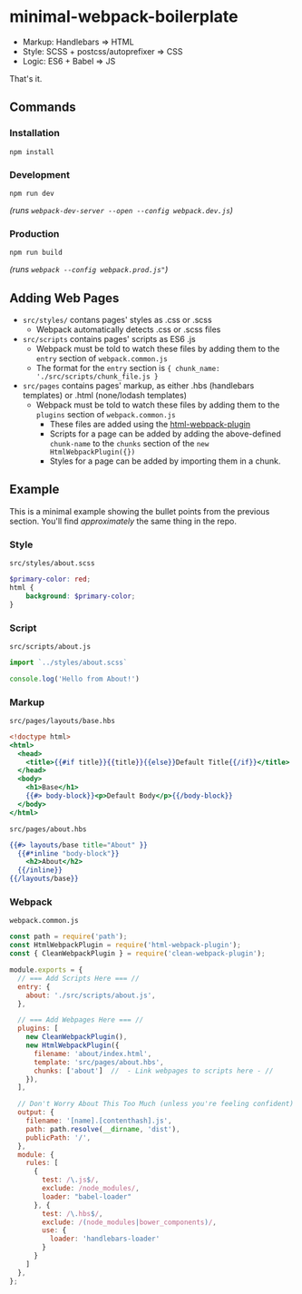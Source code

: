 # minimal-webpack-boilerplate

- Markup: Handlebars => HTML
- Style: SCSS + postcss/autoprefixer => CSS
- Logic: ES6 + Babel => JS

That's it.

## Commands
### Installation
`npm install`
### Development
`npm run dev`

_(runs `webpack-dev-server --open --config webpack.dev.js`)_
### Production
`npm run build`

_(runs `webpack --config webpack.prod.js"`)_

## Adding Web Pages
- `src/styles/` contans pages' styles as .css or .scss
  - Webpack automatically detects .css or .scss files
- `src/scripts` contains pages' scripts as ES6 .js
  - Webpack must be told to watch these files by adding them to the `entry` section of `webpack.common.js`
  - The format for the `entry` section is `{ chunk_name: './src/scripts/chunk_file.js }`
- `src/pages` contains pages' markup, as either .hbs (handlebars templates) or .html (none/lodash templates)
  - Webpack must be told to watch these files by adding them to the `plugins` section of `webpack.common.js`
    - These files are added using the [html-webpack-plugin](https://github.com/jantimon/html-webpack-plugin)
    - Scripts for a page can be added by adding the above-defined `chunk-name` to the `chunks` section of the `new HtmlWebpackPlugin({})`
    - Styles for a page can be added by importing them in a chunk.

## Example
This is a minimal example showing the bullet points from the previous section. You'll find _approximately_ the same thing in the repo.

### Style
`src/styles/about.scss`
```scss
$primary-color: red;
html {
    background: $primary-color;
}
```
### Script
`src/scripts/about.js`
```javascript
import `../styles/about.scss`

console.log('Hello from About!')
```

### Markup
`src/pages/layouts/base.hbs`
```hbs
<!doctype html>
<html>
  <head>
    <title>{{#if title}}{{title}}{{else}}Default Title{{/if}}</title>
  </head>
  <body>
    <h1>Base</h1>
    {{#> body-block}}<p>Default Body</p>{{/body-block}}
  </body>
</html>
```

`src/pages/about.hbs`
```hbs
{{#> layouts/base title="About" }}
  {{#*inline "body-block"}}
    <h2>About</h2>
  {{/inline}}
{{/layouts/base}}
```

### Webpack
`webpack.common.js`
```javascript
const path = require('path');
const HtmlWebpackPlugin = require('html-webpack-plugin');
const { CleanWebpackPlugin } = require('clean-webpack-plugin');

module.exports = {
  // === Add Scripts Here === //
  entry: {
    about: './src/scripts/about.js',
  },

  // === Add Webpages Here === //
  plugins: [
    new CleanWebpackPlugin(),
    new HtmlWebpackPlugin({
      filename: 'about/index.html',
      template: 'src/pages/about.hbs',
      chunks: ['about']  //  - Link webpages to scripts here - //
    }),
  ],

  // Don't Worry About This Too Much (unless you're feeling confident)
  output: {
    filename: '[name].[contenthash].js',
    path: path.resolve(__dirname, 'dist'),
    publicPath: '/',
  },
  module: {
    rules: [
      { 
        test: /\.js$/,
        exclude: /node_modules/,
        loader: "babel-loader"
      }, {
        test: /\.hbs$/,
        exclude: /(node_modules|bower_components)/,
        use: {
          loader: 'handlebars-loader'
        }
      }
    ]
  },
};
```

